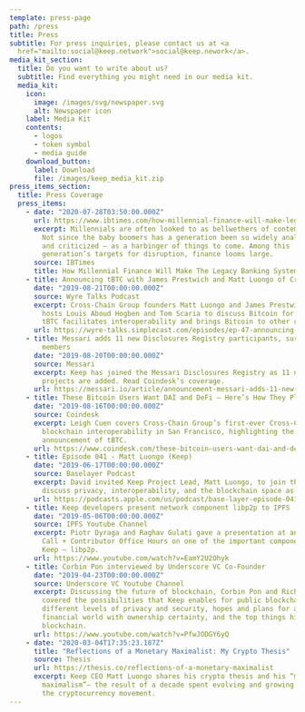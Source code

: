 ```yaml
---
template: press-page
path: /press
title: Press
subtitle: For press inquiries, please contact us at <a
  href="mailto:social@keep.network">social@keep.nework</a>.
media_kit_section:
  title: Do you want to write about us?
  subtitle: Find everything you might need in our media kit.
  media_kit:
    icon:
      image: /images/svg/newspaper.svg
      alt: Newspaper icon
    label: Media Kit
    contents:
      - logos
      - token symbol
      - media guide
    download_button:
      label: Download
      file: /images/keep_media_kit.zip
press_items_section:
  title: Press Coverage
  press_items:
    - date: "2020-07-28T03:50:00.000Z"
      url: https://www.ibtimes.com/how-millennial-finance-will-make-legacy-banking-system-irrelevant-3017842
      excerpt: Millennials are often looked to as bellwethers of contemporary society.
        Not since the baby boomers has a generation been so widely analyzed –
        and criticized – as a harbinger of things to come. Among this
        generation’s targets for disruption, finance looms large.
      source: IBTimes
      title: How Millennial Finance Will Make The Legacy Banking System Irrelevant
    - title: Announcing tBTC with James Prestwich and Matt Luongo of Cross-Chain Group
      date: "2019-08-21T00:00:00.000Z"
      source: Wyre Talks Podcast
      excerpt: Cross-Chain Group founders Matt Luongo and James Prestwich join Wyre
        hosts Louis Aboud Hogben and Tom Scaria to discuss Bitcoin for DeFi; how
        tBTC facilitates interoperability and brings Bitcoin to other chains.
      url: https://wyre-talks.simplecast.com/episodes/ep-47-announcing-tbtc-with-james-prestwich-and-matt-luongo-of-cross-chain-group-tHcZr3jW
    - title: Messari adds 11 new Disclosures Registry participants, surpassing 50
        members
      date: "2019-08-20T00:00:00.000Z"
      source: Messari
      excerpt: Keep has joined the Messari Disclosures Registry as 11 new crypto
        projects are added. Read Coindesk’s coverage.
      url: https://messari.io/article/announcement-messari-adds-11-new-disclosures-registry-participants-surpassing-50-members
    - title: These Bitcoin Users Want DAI and DeFi – Here’s How They Plan to Get It
      date: "2019-08-16T00:00:00.000Z"
      source: Coindesk
      excerpt: Leigh Cuen covers Cross-Chain Group’s first-ever Cross-Chain Summit for
        blockchain interoperability in San Francisco, highlighting the Group’s
        announcement of tBTC.
      url: https://www.coindesk.com/these-bitcoin-users-want-dai-and-defi-heres-how-they-plan-to-get-it
    - title: Episode 041 - Matt Luongo (Keep)
      date: "2019-06-17T00:00:00.000Z"
      source: Baselayer Podcast
      excerpt: David invited Keep Project Lead, Matt Luongo, to join the podcast and
        discuss privacy, interoperability, and the blockchain space as a whole.
      url: https://podcasts.apple.com/us/podcast/base-layer-episode-041-matt-luongo-keep/id1445373535?i=1000441792480
    - title: Keep developers present network component libp2p to IPFS
      date: "2019-05-06T00:00:00.000Z"
      source: IPFS Youtube Channel
      excerpt: Piotr Dyraga and Raghav Gulati gave a presentation at an IPFS Weekly
        Call + Contributor Office Hours on one of the important components of
        Keep — libp2p.
      url: https://www.youtube.com/watch?v=EamY2U2Ohyk
    - title: Corbin Pon interviewed by Underscore VC Co-Founder
      date: "2019-04-23T00:00:00.000Z"
      source: Underscore VC Youtube Channel
      excerpt: Discussing the future of blockchain, Corbin Pon and Richard Dulude
        covered the possibilities that Keep enables for public blockchains,
        different levels of privacy and security, hopes and plans for a safer
        financial world with ownership certainty, and the top things hindering
        blockchain.
      url: https://www.youtube.com/watch?v=PfwJODGY6yQ
    - date: "2020-03-04T17:35:23.187Z"
      title: "Reflections of a Monetary Maximalist: My Crypto Thesis"
      source: Thesis
      url: https://thesis.co/reflections-of-a-monetary-maximalist
      excerpt: Keep CEO Matt Luongo shares his crypto thesis and his “monetary
        maximalism”— the result of a decade spent evolving and growing alongside
        the cryptocurrency movement.
---
```


